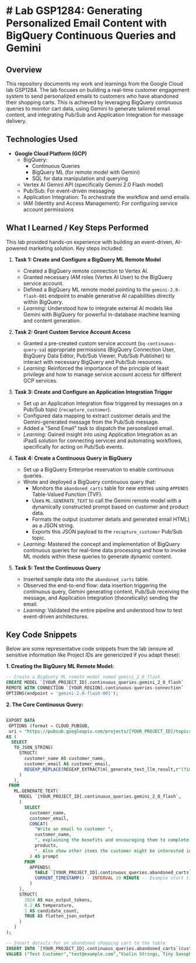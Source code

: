 # # Lab GSP1284: Generating Personalized Email Content with BigQuery Continuous Queries and Gemini




## Overview

This repository documents my work and learnings from the Google Cloud lab GSP1284. The lab focuses on building a real-time customer engagement system to send personalized emails to customers who have abandoned their shopping carts. This is achieved by leveraging BigQuery continuous queries to monitor cart data, using Gemini to generate tailored email content, and integrating Pub/Sub and Application Integration for message delivery.





## Technologies Used

* **Google Cloud Platform (GCP)**
    * BigQuery:
        * Continuous Queries
        * BigQuery ML (for remote model with Gemini)
        * SQL for data manipulation and querying
    * Vertex AI Gemini API (specifically Gemini 2.0 Flash model)
    * Pub/Sub: For event-driven messaging
    * Application Integration: To orchestrate the workflow and send emails
    * IAM (Identity and Access Management): For configuring service account permissions
 




## What I Learned / Key Steps Performed

This lab provided hands-on experience with building an event-driven, AI-powered marketing solution. Key steps included:

1.  **Task 1: Create and Configure a BigQuery ML Remote Model**
    * Created a BigQuery remote connection to Vertex AI.
    * Granted necessary IAM roles (Vertex AI User) to the BigQuery service account.
    * Defined a BigQuery ML remote model pointing to the `gemini-2.0-flash-001` endpoint to enable generative AI capabilities directly within BigQuery.
    * *Learning:* Understood how to integrate external AI models like Gemini with BigQuery for powerful in-database machine learning and content generation.

2.  **Task 2: Grant Custom Service Account Access**
    * Granted a pre-created custom service account (`bq-continuous-query-sa`) appropriate permissions (BigQuery Connection User, BigQuery Data Editor, Pub/Sub Viewer, Pub/Sub Publisher) to interact with necessary BigQuery and Pub/Sub resources.
    * *Learning:* Reinforced the importance of the principle of least privilege and how to manage service account access for different GCP services.

3.  **Task 3: Create and Configure an Application Integration Trigger**
    * Set up an Application Integration flow triggered by messages on a Pub/Sub topic (`recapture_customer`).
    * Configured data mapping to extract customer details and the Gemini-generated message from the Pub/Sub message.
    * Added a "Send Email" task to dispatch the personalized email.
    * *Learning:* Gained insight into using Application Integration as an iPaaS solution for connecting services and automating workflows, specifically for acting on Pub/Sub events.

4.  **Task 4: Create a Continuous Query in BigQuery**
    * Set up a BigQuery Enterprise reservation to enable continuous queries.
    * Wrote and deployed a BigQuery continuous query that:
        * Monitors the `abandoned_carts` table for new entries using `APPENDS` Table-Valued Function (TVF).
        * Uses `ML.GENERATE_TEXT` to call the Gemini remote model with a dynamically constructed prompt based on customer and product data.
        * Formats the output (customer details and generated email HTML) as a JSON string.
        * Exports this JSON payload to the `recapture_customer` Pub/Sub topic.
    * *Learning:* Mastered the concept and implementation of BigQuery continuous queries for real-time data processing and how to invoke ML models within these queries to generate dynamic content.

5.  **Task 5: Test the Continuous Query**
    * Inserted sample data into the `abandoned_carts` table.
    * Observed the end-to-end flow: data insertion triggering the continuous query, Gemini generating content, Pub/Sub receiving the message, and Application Integration (theoretically) sending the email.
    * *Learning:* Validated the entire pipeline and understood how to test event-driven architectures.
  





## Key Code Snippets

Below are some representative code snippets from the lab (ensure all sensitive information like Project IDs are genericized if you adapt these):

**1. Creating the BigQuery ML Remote Model:**
```sql
-- Create a BigQuery ML remote model named gemini_2_0_flash
CREATE MODEL `[YOUR_PROJECT_ID].continuous_queries.gemini_2_0_flash`
REMOTE WITH CONNECTION `[YOUR_REGION].continuous-queries-connection`
OPTIONS(endpoint = 'gemini-2.0-flash-001'); 
```





**2. The Core Continuous Query:**

```sql

EXPORT DATA
 OPTIONS (format = CLOUD_PUBSUB,
 uri = "https://pubsub.googleapis.com/projects/[YOUR_PROJECT_ID]/topics/recapture_customer")
AS (
  SELECT
   TO_JSON_STRING(
     STRUCT(
       customer_name AS customer_name,
       customer_email AS customer_email,
       REGEXP_REPLACE(REGEXP_EXTRACT(ml_generate_text_llm_result,r"(?im)\<html\>(?s:.)*\<\/html\>"), r"(?i)\[your name\]", "Your friends at AI Megastore") AS customer_message
     )
   ),
 FROM
   ML.GENERATE_TEXT(
     MODEL `[YOUR_PROJECT_ID].continuous_queries.gemini_2_0_flash`,
     (
       SELECT
         customer_name,
         customer_email,
         CONCAT(
           "Write an email to customer ",
           customer_name,
           ", explaining the benefits and encouraging them to complete their purchase of: ",
           products,
           ". Also show other items the customer might be interested in. Provide the response email in HTML format."
         ) AS prompt
       FROM
         APPENDS(
           TABLE `[YOUR_PROJECT_ID].continuous_queries.abandoned_carts`,
           CURRENT_TIMESTAMP() - INTERVAL 10 MINUTE -- Example start time
         )
     ),
     STRUCT(
       1024 AS max_output_tokens,
       0.2 AS temperature,
       1 AS candidate_count,
       TRUE AS flatten_json_output
     )
   )
);


```


```sql
-- Insert details for an abandoned shopping cart to the table
INSERT INTO `[YOUR_PROJECT_ID].continuous_queries.abandoned_carts`(customer_name, customer_email, products)
VALUES ("Test Customer","test@example.com","Violin Strings, Tiny Saxophone, Guitar Strap");
```

